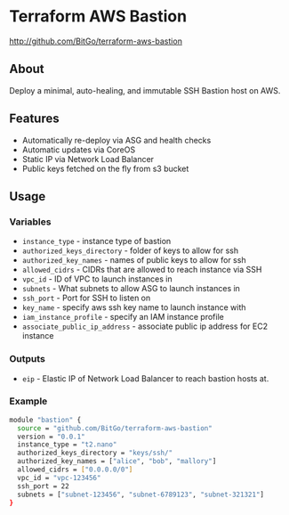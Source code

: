 # Terraform AWS Bastion #

<http://github.com/BitGo/terraform-aws-bastion>

## About ##

Deploy a minimal, auto-healing, and immutable SSH Bastion host on AWS.

## Features ##

  * Automatically re-deploy via ASG and health checks
  * Automatic updates via CoreOS
  * Static IP via Network Load Balancer
  * Public keys fetched on the fly from s3 bucket

## Usage  ##

### Variables

  * ```instance_type``` - instance type of bastion
  * ```authorized_keys_directory``` - folder of keys to allow for ssh
  * ```authorized_key_names``` - names of public keys to allow for ssh
  * ```allowed_cidrs``` - CIDRs that are allowed to reach instance via SSH
  * ```vpc_id``` - ID of VPC to launch instances in
  * ```subnets``` - What subnets to allow ASG to launch instances in
  * ```ssh_port``` - Port for SSH to listen on
  * ```key_name``` - specify aws ssh key name to launch instance with
  * ```iam_instance_profile``` - specify an IAM instance profile
  * ```associate_public_ip_address``` - associate public ip address for EC2 instance

### Outputs

  * ```eip``` - Elastic IP of Network Load Balancer to reach bastion hosts at.

### Example

```bash
module "bastion" {
  source = "github.com/BitGo/terraform-aws-bastion"
  version = "0.0.1"
  instance_type = "t2.nano"
  authorized_keys_directory = "keys/ssh/"
  authorized_key_names = ["alice", "bob", "mallory"]
  allowed_cidrs = ["0.0.0.0/0"]
  vpc_id = "vpc-123456"
  ssh_port = 22
  subnets = ["subnet-123456", "subnet-6789123", "subnet-321321"]
}
```
